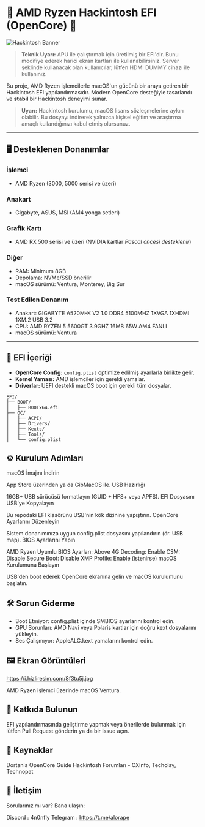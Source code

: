 # 🚀 AMD Ryzen Hackintosh EFI (OpenCore) 🔧

![Hackintosh Banner](https://i.hizliresim.com/8f3tu5j.jpg)

> **Teknik Uyarı:** APU ile çalıştırmak için üretilmiş bir EFI'dir. Bunu modifiye ederek harici ekran kartları ile kullanabilirsiniz. Server şeklinde kullanacak olan kullanıcılar, lütfen HDMI DUMMY cihazı ile kullanınız. 

Bu proje, AMD Ryzen işlemcilerle macOS'un gücünü bir araya getiren bir Hackintosh EFI yapılandırmasıdır. Modern OpenCore desteğiyle tasarlandı ve **stabil** bir Hackintosh deneyimi sunar.

> **Uyarı:** Hackintosh kurulumu, macOS lisans sözleşmelerine aykırı olabilir. Bu dosyayı indirerek yalnızca kişisel eğitim ve araştırma amaçlı kullandığınızı kabul etmiş olursunuz.

---

## 🖥️ **Desteklenen Donanımlar**
### **İşlemci**
- AMD Ryzen (3000, 5000 serisi ve üzeri)

### **Anakart**
- Gigabyte, ASUS, MSI (AM4 yonga setleri)

### **Grafik Kartı**
- AMD RX 500 serisi ve üzeri (NVIDIA kartlar *Pascal öncesi desteklenir*)

### **Diğer**
- RAM: Minimum 8GB
- Depolama: NVMe/SSD önerilir
- macOS sürümü: Ventura, Monterey, Big Sur

### **Test Edilen Donanım**
- Anakart: GIGABYTE A520M-K V2 1.0 DDR4 5100MHZ 1XVGA 1XHDMI 1XM.2 USB 3.2
- CPU: AMD RYZEN 5 5600GT 3.9GHZ 16MB 65W AM4 FANLI
- macOS sürümü: Ventura

---

## 📂 **EFI İçeriği**
- **OpenCore Config:** `config.plist` optimize edilmiş ayarlarla birlikte gelir.
- **Kernel Yaması:** AMD işlemciler için gerekli yamalar.
- **Driverlar:** UEFI destekli macOS boot için gerekli tüm dosyalar.

```plaintext
EFI/
├── BOOT/
│   ├── BOOTx64.efi
├── OC/
│   ├── ACPI/
│   ├── Drivers/
│   ├── Kexts/
│   ├── Tools/
│   └── config.plist
```

## ⚙️ **Kurulum Adımları**
macOS İmajını İndirin

App Store üzerinden ya da GibMacOS ile.
USB Hazırlığı

16GB+ USB sürücüsü formatlayın (GUID + HFS+ veya APFS).
EFI Dosyasını USB'ye Kopyalayın

Bu repodaki EFI klasörünü USB'nin kök dizinine yapıştırın.
OpenCore Ayarlarını Düzenleyin

Sistem donanımınıza uygun config.plist dosyasını yapılandırın (ör. USB map).
BIOS Ayarlarını Yapın

AMD Ryzen Uyumlu BIOS Ayarları:
Above 4G Decoding: Enable
CSM: Disable
Secure Boot: Disable
XMP Profile: Enable (istenirse)
macOS Kurulumuna Başlayın

USB'den boot ederek OpenCore ekranına gelin ve macOS kurulumunu başlatın.

## **🛠️ Sorun Giderme**
- Boot Etmiyor:
  config.plist içinde SMBIOS ayarlarını kontrol edin.
- GPU Sorunları:
  AMD Navi veya Polaris kartlar için doğru kext dosyalarını yükleyin.
- Ses Çalışmıyor:
  AppleALC.kext yamalarını kontrol edin.

## 🖼️ **Ekran Görüntüleri**

https://i.hizliresim.com/8f3tu5j.jpg

AMD Ryzen işlemci üzerinde macOS Ventura.

## 🌟 **Katkıda Bulunun**
EFI yapılandırmasında geliştirme yapmak veya önerilerde bulunmak için lütfen Pull Request gönderin ya da bir Issue açın.

## 🔗 Kaynaklar
Dortania OpenCore Guide
Hackintosh Forumları - OXInfo, Techolay, Technopat



## 💬 **İletişim**
Sorularınız mı var? Bana ulaşın:

Discord : 4n0nfly
Telegram : https://t.me/alorape

